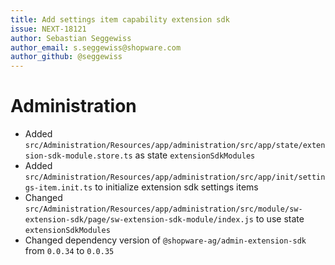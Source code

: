 ```yaml
---
title: Add settings item capability extension sdk
issue: NEXT-18121
author: Sebastian Seggewiss
author_email: s.seggewiss@shopware.com
author_github: @seggewiss
---
```

# Administration
* Added `src/Administration/Resources/app/administration/src/app/state/extension-sdk-module.store.ts` as state `extensionSdkModules`
* Added `src/Administration/Resources/app/administration/src/app/init/settings-item.init.ts` to initialize extension sdk settings items
* Changed `src/Administration/Resources/app/administration/src/module/sw-extension-sdk/page/sw-extension-sdk-module/index.js` to use state `extensionSdkModules`
* Changed dependency version of `@shopware-ag/admin-extension-sdk` from `0.0.34` to `0.0.35`

